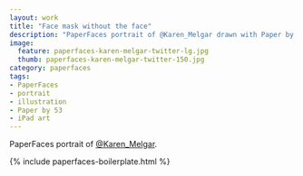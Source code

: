 ```yaml
---
layout: work
title: "Face mask without the face"
description: "PaperFaces portrait of @Karen_Melgar drawn with Paper by 53 on an iPad."
image: 
  feature: paperfaces-karen-melgar-twitter-lg.jpg
  thumb: paperfaces-karen-melgar-twitter-150.jpg
category: paperfaces
tags: 
- PaperFaces
- portrait
- illustration
- Paper by 53
- iPad art
---
```


PaperFaces portrait of [@Karen_Melgar](http://twitter.com/Karen_Melgar).

{% include paperfaces-boilerplate.html %}